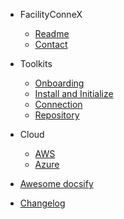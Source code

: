 - FacilityConneX
  - [Readme](README.md)
  - [Contact](CONTACT.md)
- Toolkits
  - [Onboarding](toolkits/onboarding.md)
  - [Install and Initialize](toolkits/install-initialize.md)
  - [Connection](gradle.md)
  - [Repository](gradle.md)
  
- Cloud
  - [AWS](jwt/README.md)
  - [Azure](message-pack/index.md)
  
- [Awesome docsify](awesome.md)
- [Changelog](changelog.md)